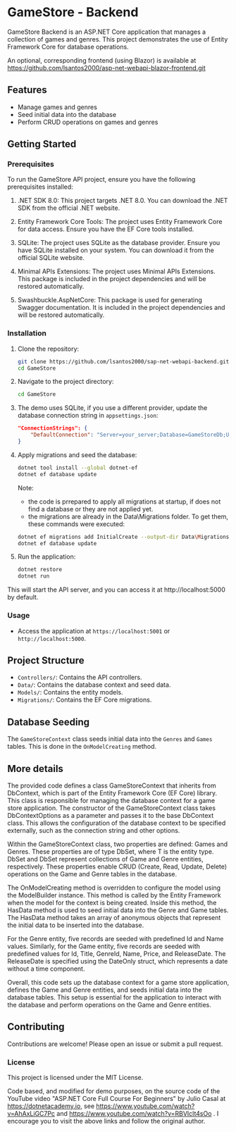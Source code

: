 # GameStore - Backend

GameStore Backend is an ASP.NET Core application that manages a collection of games and genres. This project demonstrates the use of Entity Framework Core for database operations.

An optional, corresponding frontend (using Blazor) is available at https://github.com/lsantos2000/asp-net-webapi-blazor-frontend.git

## Features

- Manage games and genres
- Seed initial data into the database
- Perform CRUD operations on games and genres

## Getting Started

### Prerequisites

To run the GameStore API project, ensure you have the following prerequisites installed:

1. .NET SDK 8.0: This project targets .NET 8.0. You can download the .NET SDK from the official .NET website.

2. Entity Framework Core Tools: The project uses Entity Framework Core for data access. Ensure you have the EF Core tools installed.

3. SQLite: The project uses SQLite as the database provider. Ensure you have SQLite installed on your system. You can download it from the official SQLite website.

4. Minimal APIs Extensions: The project uses Minimal APIs Extensions. This package is included in the project dependencies and will be restored automatically.

5. Swashbuckle.AspNetCore: This package is used for generating Swagger documentation. It is included in the project dependencies and will be restored automatically.

### Installation

1. Clone the repository:

   ```sh
   git clone https://github.com/lsantos2000/sap-net-webapi-backend.git
   cd GameStore
   ```

2. Navigate to the project directory:

   ```sh
   cd GameStore
   ```

3. The demo uses SQLite, if you use a different provider, update the database connection string in `appsettings.json`:

   ```json
   "ConnectionStrings": {
       "DefaultConnection": "Server=your_server;Database=GameStoreDb;User Id=your_user;Password=your_password;"
   }
   ```

4. Apply migrations and seed the database:

   ```sh
   dotnet tool install --global dotnet-ef
   dotnet ef database update
   ```

   Note:

   - the code is prrepared to apply all migrations at startup, if does not find a database or they are not applied yet.
   - the migrations are already in the Data\Migrations folder. To get them, these commands were executed:

   ```sh
   dotnet ef migrations add InitialCreate --output-dir Data\Migrations
   dotnet ef database update
   ```

5. Run the application:

   ```sh
   dotnet restore
   dotnet run
   ```

This will start the API server, and you can access it at http://localhost:5000 by default.

### Usage

- Access the application at `https://localhost:5001` or `http://localhost:5000`.

## Project Structure

- `Controllers/`: Contains the API controllers.
- `Data/`: Contains the database context and seed data.
- `Models/`: Contains the entity models.
- `Migrations/`: Contains the EF Core migrations.

## Database Seeding

The `GameStoreContext` class seeds initial data into the `Genres` and `Games` tables. This is done in the `OnModelCreating` method.

## More details

The provided code defines a class GameStoreContext that inherits from DbContext, which is part of the Entity Framework Core (EF Core) library. This class is responsible for managing the database context for a game store application. The constructor of the GameStoreContext class takes DbContextOptions<GameStoreContext> as a parameter and passes it to the base DbContext class. This allows the configuration of the database context to be specified externally, such as the connection string and other options.

Within the GameStoreContext class, two properties are defined: Games and Genres. These properties are of type DbSet<T>, where T is the entity type. DbSet<Game> and DbSet<Genre> represent collections of Game and Genre entities, respectively. These properties enable CRUD (Create, Read, Update, Delete) operations on the Game and Genre tables in the database.

The OnModelCreating method is overridden to configure the model using the ModelBuilder instance. This method is called by the Entity Framework when the model for the context is being created. Inside this method, the HasData method is used to seed initial data into the Genre and Game tables. The HasData method takes an array of anonymous objects that represent the initial data to be inserted into the database.

For the Genre entity, five records are seeded with predefined Id and Name values. Similarly, for the Game entity, five records are seeded with predefined values for Id, Title, GenreId, Name, Price, and ReleaseDate. The ReleaseDate is specified using the DateOnly struct, which represents a date without a time component.

Overall, this code sets up the database context for a game store application, defines the Game and Genre entities, and seeds initial data into the database tables. This setup is essential for the application to interact with the database and perform operations on the Game and Genre entities.

## Contributing

Contributions are welcome! Please open an issue or submit a pull request.

### License

This project is licensed under the MIT License.

Code based, and modified for demo purposes, on the source code of the YouTube video "ASP.NET Core Full Course For Beginners" by Julio Casal at https://dotnetacademy.io, see https://www.youtube.com/watch?v=AhAxLiGC7Pc and https://www.youtube.com/watch?v=RBVIclt4sOo .
I encourage you to visit the above links and follow the original author.
